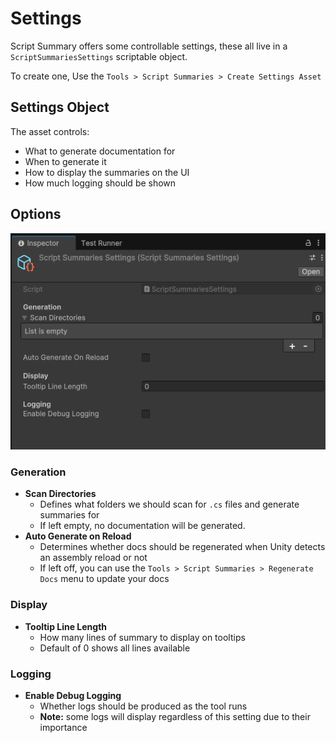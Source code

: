 ﻿# Settings

Script Summary offers some controllable settings, these all live in a `ScriptSummariesSettings` scriptable object.

To create one, Use the `Tools > Script Summaries > Create Settings Asset`

## Settings Object

The asset controls:

- What to generate documentation for
- When to generate it
- How to display the summaries on the UI
- How much logging should be shown

## Options

![](./Images/script_summaries_settings_so.png)

### Generation

* **Scan Directories**
    * Defines what folders we should scan for `.cs` files and generate summaries for
    * If left empty, no documentation will be generated.
* **Auto Generate on Reload**
    * Determines whether docs should be regenerated when Unity detects an assembly reload or not
    * If left off, you can use the `Tools > Script Summaries > Regenerate Docs` menu to update your docs

### Display

* **Tooltip Line Length**
    * How many lines of summary to display on tooltips
    * Default of 0 shows all lines available

### Logging

* **Enable Debug Logging**
    * Whether logs should be produced as the tool runs
    * **Note:** some logs will display regardless of this setting due to their importance
